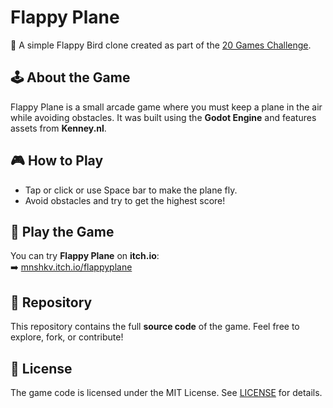 # Flappy Plane  

🚀 A simple Flappy Bird clone created as part of the [20 Games Challenge](https://20_games_challenge.gitlab.io/challenge/).  

## 🕹️ About the Game  
Flappy Plane is a small arcade game where you must keep a plane in the air while avoiding obstacles. It was built using the **Godot Engine** and features assets from **Kenney.nl**.  

## 🎮 How to Play  
- Tap or click or use Space bar to make the plane fly.  
- Avoid obstacles and try to get the highest score!  

## 🔗 Play the Game  
You can try **Flappy Plane** on **itch.io**:  
➡️ [mnshkv.itch.io/flappyplane](https://mnshkv.itch.io/flappyplane)  

## 📂 Repository  
This repository contains the full **source code** of the game. Feel free to explore, fork, or contribute!  

## 📜 License  
The game code is licensed under the MIT License. See [LICENSE](LICENSE) for details.  
